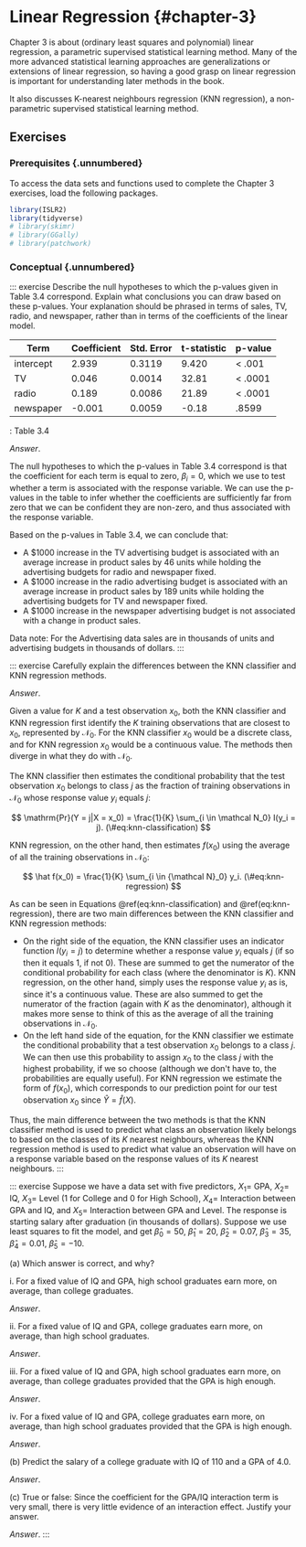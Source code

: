 # Linear Regression {#chapter-3}

Chapter 3 is about (ordinary least squares and polynomial) linear regression, a parametric supervised statistical learning method. Many of the more advanced statistical learning approaches are generalizations or extensions of linear regression, so having a good grasp on linear regression is important for understanding later methods in the book.

It also discusses K-nearest neighbours regression (KNN regression), a non-parametric supervised statistical learning method.

## Exercises

### Prerequisites {.unnumbered}

To access the data sets and functions used to complete the Chapter 3 exercises, load the following packages.


```r
library(ISLR2)
library(tidyverse)
# library(skimr)
# library(GGally)
# library(patchwork)
```

### Conceptual {.unnumbered}

::: exercise
Describe the null hypotheses to which the p-values given in Table 3.4 correspond. Explain what conclusions you can draw based on these p-values. Your explanation should be phrased in terms of sales, TV, radio, and newspaper, rather than in terms of the coefficients of the linear model.

| Term      | Coefficient | Std. Error | t-statistic | p-value  |
|-----------|-------------|------------|-------------|----------|
| intercept | 2.939       | 0.3119     | 9.420       | \< .001  |
| TV        | 0.046       | 0.0014     | 32.81       | \< .0001 |
| radio     | 0.189       | 0.0086     | 21.89       | \< .0001 |
| newspaper | -0.001      | 0.0059     | -0.18       | .8599    |

: Table 3.4

*Answer*.

The null hypotheses to which the p-values in Table 3.4 correspond is that the coefficient for each term is equal to zero, $\beta_i = 0$, which we use to test whether a term is associated with the response variable. We can use the p-values in the table to infer whether the coefficients are sufficiently far from zero that we can be confident they are non-zero, and thus associated with the response variable. 

Based on the p-values in Table 3.4, we can conclude that:

- A $1000 increase in the TV advertising budget is associated with an average increase in product sales by 46 units while holding the advertising budgets for radio and newspaper fixed.
- A $1000 increase in the radio advertising budget is associated with an average increase in product sales by 189 units while holding the advertising budgets for TV and newspaper fixed.
- A $1000 increase in the newspaper advertising budget is not associated with a change in product sales.

Data note: For the Advertising data sales are in thousands of units and advertising budgets in thousands of dollars.
:::

::: exercise
Carefully explain the differences between the KNN classifier and KNN regression methods.

*Answer*.

Given a value for $K$ and a test observation $x_0$, both the KNN classifier and KNN regression first identify the $K$ training observations that are closest to $x_0$, represented by $\mathcal N_0$. For the KNN classifier $x_0$ would be a discrete class, and for KNN regression $x_0$ would be a continuous value. The methods then diverge in what they do with $\mathcal N_0$.

The KNN classifier then estimates the conditional probability that the test observation $x_0$ belongs to class $j$ as the fraction of training observations in $\mathcal N_0$ whose response value $y_i$ equals $j$:

$$
\mathrm{Pr}(Y = j|X = x_0) =  \frac{1}{K} \sum_{i \in \mathcal N_0} I(y_i = j).
(\#eq:knn-classification)
$$

KNN regression, on the other hand, then estimates $f(x_0)$ using the average of all the training observations in $\mathcal N_0$:

$$
\hat f(x_0) = \frac{1}{K} \sum_{i \in {\mathcal N}_0} y_i.
(\#eq:knn-regression)
$$

As can be seen in Equations \@ref(eq:knn-classification) and \@ref(eq:knn-regression), there are two main differences between the KNN classifier and KNN regression methods:

- On the right side of the equation, the KNN classifier uses an indicator function $I(y_i = j)$ to determine whether a response value $y_i$ equals $j$ (if so then it equals 1, if not 0). These are summed to get the numerator of the conditional probability for each class (where the denominator is $K$). KNN regression, on the other hand, simply uses the response value $y_i$ as is, since it's a continuous value. These are also summed to get the numerator of the fraction (again with $K$ as the denominator), although it makes more sense to think of this as the average of all the training observations in $\mathcal N_0$. 
- On the left hand side of the equation, for the KNN classifier we estimate the conditional probability that a test observation $x_0$ belongs to a class $j$. We can then use this probability to assign $x_0$ to the class $j$ with the highest probability, if we so choose (although we don't have to, the probabilities are equally useful). For KNN regression we estimate the form of $f(x_0)$, which corresponds to our prediction point for our test observation $x_0$ since $\hat Y = \hat f(X)$.

Thus, the main difference between the two methods is that the KNN classifier method is used to predict what class an observation likely belongs to based on the classes of its $K$ nearest neighbours, whereas the KNN regression method is used to predict what value an observation will have on a response variable based on the response values of its $K$ nearest neighbours.
:::

::: exercise
Suppose we have a data set with five predictors, $X_1 =$ GPA, $X_2 =$ IQ, $X_3 =$ Level (1 for College and 0 for High School), $X_4 =$ Interaction between GPA and IQ, and $X_5 =$ Interaction between GPA and Level. The response is starting salary after graduation (in thousands of dollars). Suppose we use least squares to fit the model, and get $\hat \beta_0 = 50$, $\hat \beta_1 = 20$, $\hat \beta_2 = 0.07$, $\hat \beta_3 = 35$, $\hat \beta_4 = 0.01$, $\hat \beta_5 = −10$.

(a) Which answer is correct, and why?

i. For a fixed value of IQ and GPA, high school graduates earn more, on average, than college graduates.

*Answer*.

ii. For a fixed value of IQ and GPA, college graduates earn more, on average, than high school graduates.

*Answer*.

iii. For a fixed value of IQ and GPA, high school graduates earn more, on average, than college graduates provided that the GPA is high enough.

*Answer*.

iv. For a fixed value of IQ and GPA, college graduates earn more, on average, than high school graduates provided that the GPA is high enough.

*Answer*.

(b) Predict the salary of a college graduate with IQ of 110 and a GPA of 4.0.

*Answer*.

(c) True or false: Since the coefficient for the GPA/IQ interaction term is very small, there is very little evidence of an interaction effect. Justify your answer.

*Answer*.
:::
